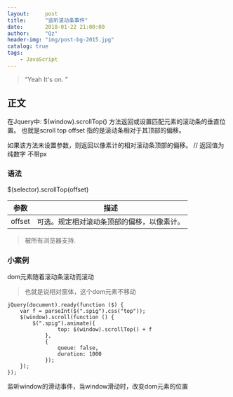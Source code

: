 ```yaml
---
layout:     post
title:      "监听滚动条事件"
date:       2018-01-22 21:00:00
author:     "Qz"
header-img: "img/post-bg-2015.jpg"
catalog: true
tags:
    - JavaScript
---
```


> “Yeah It's on. ”


## 正文
在Jquery中:
$(window).scrollTop()
方法返回或设置匹配元素的滚动条的垂直位置。
也就是scroll top offset 指的是滚动条相对于其顶部的偏移。


如果该方法未设置参数，则返回以像素计的相对滚动条顶部的偏移。
// 返回值为纯数字 不带px

### 语法
$(selector).scrollTop(offset)

| 参数   | 描述                                       |
| ------ | ------------------------------------------ |
| offset | 可选。规定相对滚动条顶部的偏移，以像素计。 |




>被所有浏览器支持.

### 小案例
dom元素随着滚动条滚动而滚动

>也就是说相对窗体，这个dom元素不移动

```
jQuery(document).ready(function ($) {
    var f = parseInt($(".spig").css("top"));
    $(window).scroll(function () {
        $(".spig").animate({
                top: $(window).scrollTop() + f
            },
            {
                queue: false,
                duration: 1000
            });
    });
});
```

监听window的滑动事件，当window滑动时，改变dom元素的位置









